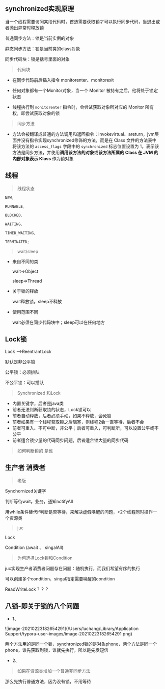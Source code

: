 ## synchronized实现原理

当一个线程需要访问某段代码时，首选需要获取锁才可以执行同步代码，当退出或者抛出异常时释放锁

普通同步方法：锁是当前实例的对象

静态同步方法：锁是当前类的class对象

同步代码块：锁是括号里面的对象

> 代码块

- 在同步代码前后插入指令 monitorenter、monitorexit

- 任何对象都有一个Monitor对象，当一个 Monitor 被持有之后，他将处于锁定状态

- 线程执行到 `monitorenter` 指令时，会尝试获取对象所对应的 Monitor 所有权，即尝试获取对象的锁

> 同步方法

- 方法会被翻译成普通的方法调用和返回指令：invokevirtual、areturn，jvm层面并没有指令实现synchronized修饰的方法，而是在 Class 文件的方法表中将该方法的 `access_flags` 字段中的 `synchronized` 标志位置设置为 1，表示该方法是同步方法，并使用**调用该方法的对象**或**该方法所属的 Class 在 JVM 的内部对象表示 Klass** 作为锁对象





## 线程

> 线程状态

```java
NEW,

RUNNABLE,

BLOCKED,

WAITING,

TIMED_WAITING,

TERMINATED;
```

> wait/sleep

- 来自不同的类

  wait=>Object

  sleep=>Thread

- 关于锁的释放

  wait释放锁，sleep不释放

- 使用范围不同

  wait必须在同步代码块中；sleep可以在任何地方

## Lock锁

Lock ——>ReentrantLock

默认是非公平锁

公平锁：必须排队

不公平锁：可以插队

> Synchronized 和Lock

- 内置关键字，后者是java类
- 前者无法判断获取锁的状态，Lock锁可以
- 前者自动释放，后者必须手动，如果不释放，会死锁
- 前者如果有一个线程获取锁之后阻塞，则线程2会一直等待，后者不会
- 前者可重入、不可中断，非公平；后者可重入，可判断所，可以设置公平或不公平
- 前者适合锁少量的代码同步问题，后者适合锁大量的同步代码

> 如何判断锁的 是谁

## 生产者 消费者

> 老版

Synchornized关键字

判断等待wait，业务，通知notifyAll

用while条件替代if判断是否等待，来解决虚假唤醒的问题，>2个线程同时操作一个资源类

> juc

Lock

Condition (await  、 singalAll)

> 为何选择Lock锁和Condition

juc实现生产者消费者问题存在问题：随机执行，而我们希望有序的执行

可以创建多个condition，singal指定需要唤醒的condition

ReadWriteLock？？？

## 八锁-即关于锁的八个问题

- 1、

![image-20210223182654291](/Users/luchang/Library/Application Support/typora-user-images/image-20210223182654291.png)

两个方法用的是同一个锁，synchronized锁的是对象phone，两个方法是同一个phone，谁先获取到锁，谁就先执行，所以是先发短信

- 2、

> 如果在资源类增加一个普通非同步方法

那么先执行普通方法，因为没有锁，不用等待 